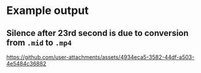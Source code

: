 # Example output 
## Silence after 23rd second is due to conversion from `.mid` to `.mp4`

https://github.com/user-attachments/assets/4934eca5-3582-44df-a503-4e5484c36882

